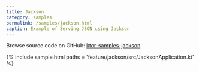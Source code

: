 ```yaml
---
title: Jackson
category: samples
permalink: /samples/jackson.html
caption: Example of Serving JSON using Jackson
---
```


Browse source code on GitHub: [ktor-samples-jackson](https://github.com/ktorio/ktor-samples/tree/master/feature/jackson)

{% include sample.html paths = 'feature/jackson/src/JacksonApplication.kt' %}
